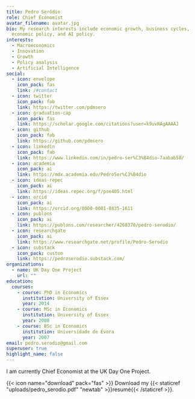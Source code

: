 ```yaml
---
title: Pedro Serôdio
role: Chief Economist
avatar_filename: avatar.jpg
bio: My research interests include economic growth, business cycles,
  economic policy, and AI policy.
interests:
  - Macroeconomics
  - Innovation
  - Growth
  - Policy analysis
  - Artificial Intelligence
social:
  - icon: envelope
    icon_pack: fas
    link: /#contact
  - icon: twitter
    icon_pack: fab
    link: https://twitter.com/pdmsero
  - icon: graduation-cap
    icon_pack: fas
    link: https://scholar.google.com/citations?user=k9uvRAgAAAAJ
  - icon: github
    icon_pack: fab
    link: https://github.com/pdmsero
  - icon: linkedin
    icon_pack: fab
    link: https://www.linkedin.com/in/pedro-ser%C3%B4dio-7aabab58/
  - icon: academia    
    icon_pack: ai
    link: https://mdx.academia.edu/PedroSer%C3%B4dio
  - icon: ideas-repec    
    icon_pack: ai
    link: https://ideas.repec.org/f/pse405.html    
  - icon: orcid    
    icon_pack: ai
    link: https://orcid.org/0000-0001-8835-1611    
  - icon: publons    
    icon_pack: ai
    link: https://publons.com/researcher/4268370/pedro-serodio/
  - icon: researchgate    
    icon_pack: ai
    link: https://www.researchgate.net/profile/Pedro-Serodio
  - icon: substack
    icon_pack: custom
    link: https://pedroserodio.substack.com/
organizations:
  - name: UK Day One Project
    url: ""
education:
  courses:
    - course: PhD in Economics
      institution: University of Essex
      year: 2014
    - course: MSc in Economics
      institution: University of Essex
      year: 2008
    - course: BSc in Economics
      institution: Universidade de Évora
      year: 2007
email: pedro.serodio@gmail.com
superuser: true
highlight_name: false
---
```

I am currently Chief Economist at the UK Day One Project.

{{< icon name="download" pack="fas" >}} Download my {{< staticref "uploads/pedro_serodio.pdf" "newtab" >}}resumé{{< /staticref >}}.
